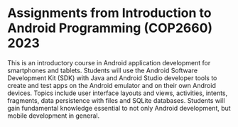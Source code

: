 # Assignments from Introduction to Android Programming (COP2660) 2023
This is an introductory course in Android application development for smartphones and tablets. Students will use the Android Software Development Kit (SDK) with Java and Android Studio developer tools to create and test apps on the Android emulator and on their own Android devices. Topics include user interface layouts and views, activities, intents, fragments, data persistence with files and SQLite databases. Students will gain fundamental knowledge essential to not only Android development, but mobile development in general.  
